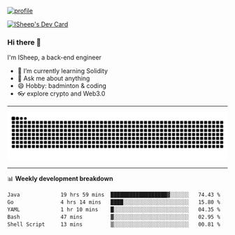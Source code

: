 [![profile](https://user-images.githubusercontent.com/54968314/208005045-e4b42f3b-833d-4242-bfcc-e764865553a2.svg)](https://www.calligrapher.ai/)

<a href="https://app.daily.dev/linziyang1106"><img src="https://api.daily.dev/devcards/v2/i4Spwx5Skx5FpTqWcwoit.png?r=kgx&type=wide" width="652" alt="ISheep's Dev Card"/></a>

### Hi there 🐏

I'm ISheep, a back-end engineer

- 🔭 I’m currently learning Solidity
- 💬 Ask me about anything
- 😄 Hobby: badminton & coding
- 👓 explore crypto and Web3.0

-------

![](https://raw.githubusercontent.com/ISheepp/ISheepp/output/github-contribution-grid-snake.svg)

-------

📊 **Weekly development breakdown**
<!--START_SECTION:waka-->

```txt
Java             19 hrs 59 mins  ██████████████████▓░░░░░░   74.43 %
Go               4 hrs 14 mins   ████░░░░░░░░░░░░░░░░░░░░░   15.80 %
YAML             1 hr 10 mins    █░░░░░░░░░░░░░░░░░░░░░░░░   04.35 %
Bash             47 mins         ▓░░░░░░░░░░░░░░░░░░░░░░░░   02.95 %
Shell Script     13 mins         ▒░░░░░░░░░░░░░░░░░░░░░░░░   00.81 %
```

<!--END_SECTION:waka-->
